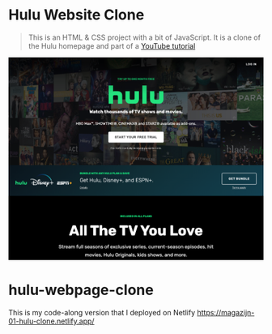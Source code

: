 # Hulu Website Clone

> This is an HTML & CSS project with a bit of JavaScript. It is a clone of the Hulu homepage and part of a [YouTube tutorial](https://www.youtube.com/watch?v=9OVLaEjY-Rc)

![Hulu Clone](/img/screen.png 'Hulu Clone')
# hulu-webpage-clone

This is my code-along version that I deployed on Netlify
https://magazijn-01-hulu-clone.netlify.app/
